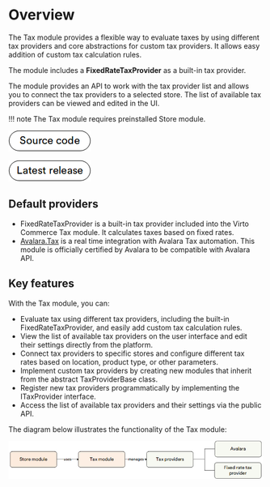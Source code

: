 # Overview

The Tax module provides a flexible way to evaluate taxes by using different tax providers and core abstractions for custom tax providers. It allows easy addition of custom tax calculation rules.

The module includes a **FixedRateTaxProvider** as a built-in tax provider.

The module provides an API to work with the tax provider list and allows you to connect the tax providers to a selected store. The list of available tax providers can be viewed and edited in the UI.

!!! note
    The Tax module requires preinstalled Store module.

[![Source code](media/source_code.png)](https://github.com/VirtoCommerce/vc-module-tax)

[![Download](media/latest_release.png)](https://github.com/VirtoCommerce/vc-module-tax/releases)

## Default providers

* FixedRateTaxProvider is a built-in tax provider included into the Virto Commerce Tax module. It calculates taxes based on fixed rates.
* [Avalara.Tax](../integrations/avalara/overview.md) is a real time integration with Avalara Tax automation. This module is officially certified by Avalara to be compatible with Avalara API.

## Key features

With the Tax module, you can:

* Evaluate tax using different tax providers, including the built-in FixedRateTaxProvider, and easily add custom tax calculation rules.
* View the list of available tax providers on the user interface and edit their settings directly from the platform.
* Connect tax providers to specific stores and configure different tax rates based on location, product type, or other parameters.
* Implement custom tax providers by creating new modules that inherit from the abstract TaxProviderBase class.
* Register new tax providers programmatically by implementing the ITaxProvider interface.
* Access the list of available tax providers and their settings via the public API.

The diagram below illustrates the functionality of the Tax module:

![Key entities](media/key-entities.png)

